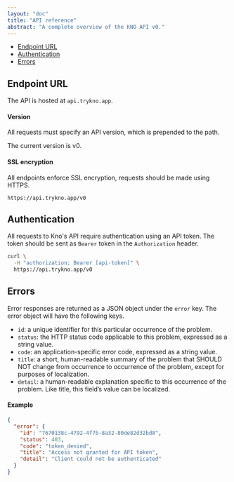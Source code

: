 ```yaml
---
layout: "doc"
title: "API reference"
abstract: "A complete overview of the KNO API v0."
---
```


- [Endpoint URL](#endpoint-url)
- [Authentication](#authentication)
- [Errors](#errors)

## Endpoint URL

The API is hosted at `api.trykno.app`.

#### Version

All requests must specify an API version, which is prepended to the path.

The current version is v0.

#### SSL encryption

All endpoints enforce SSL encryption, requests should be made using HTTPS.

```text
https://api.trykno.app/v0
```

## Authentication

All requests to Kno's API require authentication using an API token.
The token should be sent as `Bearer` token in the `Authorization` header.

```bash
curl \
  -H "authorization: Bearer [api-token]" \
  https://api.trykno.app/v0
```

## Errors

Error responses are returned as a JSON object under the `error` key.
The error object will have the following keys.

- `id`: a unique identifier for this particular occurrence of the problem.
- `status`: the HTTP status code applicable to this problem, expressed as a string value.
- `code`: an application-specific error code, expressed as a string value.
- `title`: a short, human-readable summary of the problem that SHOULD NOT change from occurrence to occurrence of the problem, except for purposes of localization.
- `detail`: a human-readable explanation specific to this occurrence of the problem. Like title, this field’s value can be localized.

<!-- These are copied from https://jsonapi.org/format/#error-objects -->

#### Example

```json
{
  "error": {
    "id": "7670138c-4792-4f7b-8a32-80de82d32bd8",
    "status": 403,
    "code": "token_denied",
    "title": "Access not granted for API token",
    "detail": "Client could not be authenticated"
  }
}
```
